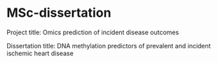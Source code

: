# MSc-dissertation
Project title: Omics prediction of incident disease outcomes

Dissertation title: DNA methylation predictors of prevalent and incident ischemic heart disease
